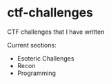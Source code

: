 # ctf-challenges
CTF challenges that I have written

Current sections:
* Esoteric Challenges
* Recon
* Programming

